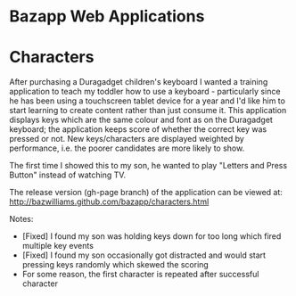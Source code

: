 Bazapp Web Applications
=======================

Characters
==========

After purchasing a Duragadget children's keyboard I wanted a training application to teach my toddler how to use a keyboard - particularly since he has been using a touchscreen tablet device for a year and I'd like him to start learning to create content rather than just consume it. This application displays keys which are the same colour and font as on the Duragadget keyboard; the application keeps score of whether the correct key was pressed or not. New keys/characters are displayed weighted by performance, i.e. the poorer candidates are more likely to show. 

The first time I showed this to my son, he wanted to play "Letters and Press Button" instead of watching TV. 

The release version (gh-page branch) of the application can be viewed at:
http://bazwilliams.github.com/bazapp/characters.html

Notes:
* [Fixed] I found my son was holding keys down for too long which fired multiple key events
* [Fixed] I found my son occasionally got distracted and would start pressing keys randomly which skewed the scoring
* For some reason, the first character is repeated after successful character
